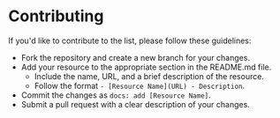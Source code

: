 # Contributing

If you'd like to contribute to the list, please follow these guidelines:

- Fork the repository and create a new branch for your changes.
- Add your resource to the appropriate section in the README.md file.
  - Include the name, URL, and a brief description of the resource.
  - Follow the format `- [Resource Name](URL) - Description`.
- Commit the changes as `docs: add [Resource Name]`.
- Submit a pull request with a clear description of your changes.
